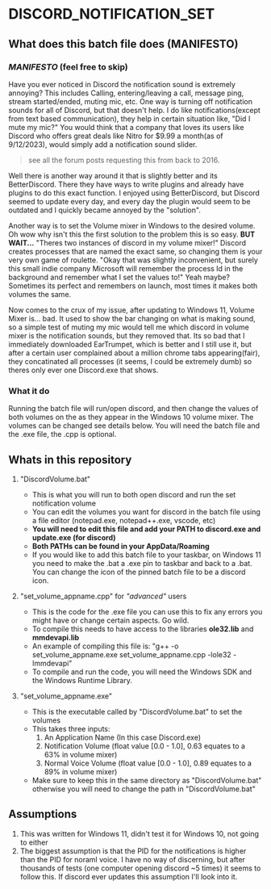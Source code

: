 # DISCORD_NOTIFICATION_SET

## **What does this batch file does** (MANIFESTO)

### *MANIFESTO* (feel free to skip)
 
Have you ever noticed in Discord the notification sound is extremely annoying? This includes Calling, entering/leaving a call, message ping, stream started/ended, muting mic, etc. One way is turning off notification sounds for all of Discord, but that doesn't help. I do like notifications(except from text based communication), they help in certain situation like, "Did I mute my mic?" You would think that a company that loves its users like Discord who offers great deals like Nitro for $9.99 a month(as of 9/12/2023), would simply add a notification sound slider.

> see all the forum posts requesting this from back to 2016.

Well there is another way around it that is slightly better and its BetterDiscord. There they have ways to write plugins and already have plugins to do this exact function. I enjoyed using BetterDiscord, but Discord seemed to update every day, and every day the plugin would seem to be outdated and I quickly became annoyed by the "solution".

Another way is to set the Volume mixer in Windows to the desired volume. Oh wow why isn't this the first solution to the problem this is so easy. **BUT WAIT...** "Theres two instances of discord in my volume mixer!" Discord creates processes that are named the exact same, so changing them is your very own game of roulette. "Okay that was slightly inconvenient, but surely this small indie company Microsoft will remember the process Id in the background and remember what I set the values to!" Yeah maybe? Sometimes its perfect and remembers on launch, most times it makes both volumes the same.

Now comes to the crux of my issue, after updating to Windows 11, Volume Mixer is... bad. It used to show the bar changing on what is making sound, so a simple test of muting my mic would tell me which discord in volume mixer is the notification sounds, but they removed that. Its so bad that I immediately downloaded EarTrumpet, which is better and I still use it, but after a certain user complained about a million chrome tabs appearing(fair), they concatinated all processes (it seems, I could be extremely dumb) so theres only ever one Discord.exe that shows.

### What it do

Running the batch file will run/open discord, and then change the values of both volumes on the as they appear in the Windows 10 volume mixer. The volumes can be changed see details below. You will need the batch file and the .exe file, the .cpp is optional.

## **Whats in this repository**

1. "DiscordVolume.bat"
    - This is what you will run to both open discord and run the set notification volume
	- You can edit the volumes you want for discord in the batch file using a file editor (notepad.exe, notepad++.exe, vscode, etc)
	- **You will need to edit this file and add your PATH to discord.exe and update.exe (for discord)**
	- **Both PATHs can be found in your AppData/Roaming**
	- If you would like to add this batch file to your taskbar, on Windows 11 you need to make the .bat a .exe pin to taskbar and back to a .bat. You can change the icon of the pinned batch file to be a discord icon.

2. "set_volume_appname.cpp" for *"advanced"* users
    - This is the code for the .exe file you can use this to fix any errors you might have or change certain aspects. Go wild.
	- To compile this needs to have access to the libraries **ole32.lib** and **mmdevapi.lib**
	- An example of compiling this file is: "g++ -o set_volume_appname.exe set_volume_appname.cpp -lole32 -lmmdevapi" 
	- To compile and run the code, you will need the Windows SDK and the Windows Runtime Library. 

3. "set_volume_appname.exe"
    - This is the executable called by "DiscordVolume.bat" to set the volumes
	- This takes three inputs:
		1. An Application Name (In this case Discord.exe)
		2. Notification Volume (float value [0.0 - 1.0], 0.63 equates to a 63% in volume mixer)
		3. Normal Voice Volume (float value [0.0 - 1.0], 0.89 equates to a 89% in volume mixer)
	- Make sure to keep this in the same directory as "DiscordVolume.bat" otherwise you will need to change the path in "DiscordVolume.bat"
	
## **Assumptions**

1. This was written for Windows 11, didn't test it for Windows 10, not going to either
2. The biggest assumption is that the PID for the notifications is higher than the PID for noraml voice. I have no way of discerning, but after thousands of tests (one computer opening discord ~5 times) it seems to follow this. If discord ever updates this assumption I'll look into it.